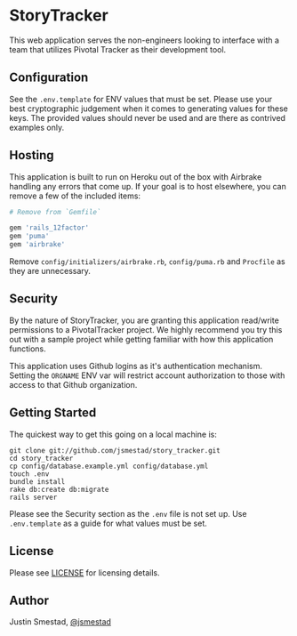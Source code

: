 # StoryTracker

This web application serves the non-engineers looking to interface with a team
that utilizes Pivotal Tracker as their development tool.


## Configuration

See the `.env.template` for ENV values that must be set. Please use your best
cryptographic judgement when it comes to generating values for these keys. The
provided values should never be used and are there as contrived examples only.

## Hosting

This application is built to run on Heroku out of the box with Airbrake
handling any errors that come up. If your goal is to host elsewhere, you can
remove a few of the included items:

```ruby
# Remove from `Gemfile`

gem 'rails_12factor'
gem 'puma'
gem 'airbrake'
```

Remove `config/initializers/airbrake.rb`, `config/puma.rb` and `Procfile` as
they are unnecessary.

## Security

By the nature of StoryTracker, you are granting this application read/write
permissions to a PivotalTracker project. We highly recommend you try this out
with a sample project while getting familiar with how this application
functions.

This application uses Github logins as it's authentication mechanism. Setting
the `ORGNAME` ENV var will restrict account authorization to those with access
to that Github organization.

## Getting Started

The quickest way to get this going on a local machine is:

```
git clone git://github.com/jsmestad/story_tracker.git
cd story_tracker
cp config/database.example.yml config/database.yml
touch .env
bundle install
rake db:create db:migrate
rails server
```

Please see the Security section as the `.env` file is not set up. Use
`.env.template` as a guide for what values must be set.

## License

Please see [LICENSE](https://github.com/jsmestad/story_tracker/blob/master/LICENSE) for
licensing details.

## Author

Justin Smestad, [@jsmestad](https://twitter.com/jsmestad)

